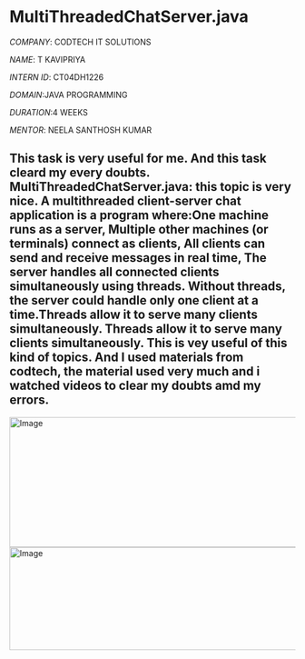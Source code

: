 # MultiThreadedChatServer.java

*COMPANY*: CODTECH IT SOLUTIONS

*NAME*: T KAVIPRIYA

*INTERN ID*: CT04DH1226

*DOMAIN*:JAVA PROGRAMMING 

*DURATION*:4 WEEKS 

*MENTOR*: NEELA SANTHOSH KUMAR

## This task is very useful for me. And this task cleard my every doubts.  MultiThreadedChatServer.java: this topic is very nice. A multithreaded client-server chat application is a program where:One machine runs as a server, Multiple other machines (or terminals) connect as clients, All clients can send and receive messages in real time, The server handles all connected clients simultaneously using threads. Without threads, the server could handle only one client at a time.Threads allow it to serve many clients simultaneously. Threads allow it to serve many clients simultaneously. This is vey useful of this kind of topics. And I used materials from codtech, the material used very much and i watched videos to clear my doubts amd my errors.
 
<img width="864" height="229" alt="Image" src="https://github.com/user-attachments/assets/6d6cdb9b-3359-4362-a273-5a5a69b375eb" />

<img width="672" height="181" alt="Image" src="https://github.com/user-attachments/assets/e6eba5dc-89d3-40ac-a8e9-25fc2092d1fd" />
